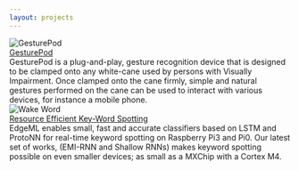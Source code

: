 ```yaml
---
layout: projects
---
```



<div id="GesturePod" class="row">
  <div class="col-sm-4 text-center">
    <img src="{{site.baseurl}}/img/pod.png" class="img-fluid project-img pt-2" alt="GesturePod">
  </div>
  <div class="col-sm-8">
    <div class="row">
      <div class="col-sm-12 project-title pb-2">
        <a href="{{ site.baseurl }}/Projects/GesturePod/instructable.html">GesturePod</a>
      </div>
    </div>
    <div class="row project-text-row">
      <div class="col-sm-12 project-abstract text-justify">
      GesturePod is a plug-and-play, gesture recognition device that is
      designed to be clamped onto any white-cane used by persons with Visually
      Impairment. Once clamped onto the cane firmly, simple and natural
      gestures performed on the cane can be used to interact with various
      devices, for instance a mobile phone.
      </div>
    </div>
  </div>
</div>

<div id="WakeWord" class="row pt-5">
  <div class="col-sm-4 text-center">
    <img src="{{ site.baseurl }}/img/mxchip.png" class="img-fluid project-img
    pt-2" alt="Wake Word">
  </div>
  <div class="col-sm-8">
    <div class="row">
      <div class="col-sm-12 project-title pb-2">
        <a href="{{ site.baseurl
        }}/Projects/WakeWord/instructable.html">Resource Efficient Key-Word
        Spotting</a>
      </div>
    </div>
    <div class="row project-text-row">
      <div class="col-sm-12 project-abstract text-justify">
      EdgeML enables small, fast and accurate classifiers based on LSTM and
      ProtoNN for real-time keyword spotting on Raspberry Pi3 and Pi0. Our
      latest set of works, (EMI-RNN and Shallow RNNs) makes keyword spotting
      possible on even smaller devices; as small as a MXChip with a Cortex M4.
      </div>
    </div>
  </div>
</div>

